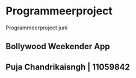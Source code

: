 # Programmeerproject
Programmeerproject juni
## Bollywood Weekender App
## Puja Chandrikaisngh | 11059842
